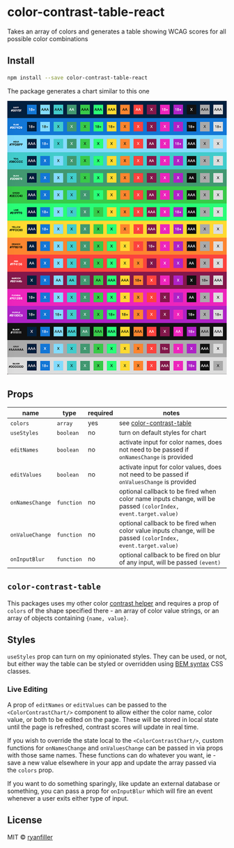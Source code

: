 # color-contrast-table-react

Takes an array of colors and generates a table showing WCAG scores for all possible color combinations

## Install

```bash
npm install --save color-contrast-table-react
```

The package generates a chart similar to this one

![example chart](./example.jpg)

## Props

| name            | type        | required | notes |
| --------------- | ----------- | -------- | ----- |
| `colors`        | `array`     | yes      | see [color-contrast-table](#color-contrast-table) |
| `useStyles`     | `boolean`   | no       | turn on default styles for chart |
| `editNames`     | `boolean`   | no       | activate input for color names, does not need to be passed if `onNamesChange` is provided |
| `editValues`    | `boolean`   | no       | activate input for color values, does not need to be passed if `onValuesChange` is provided |
| `onNamesChange` | `function`  | no       | optional callback to be fired when color name inputs change, will be passed `(colorIndex, event.target.value)` |
| `onValueChange` | `function`  | no       | optional callback to be fired when color value inputs change, will be passed `(colorIndex, event.target.value)` |
| `onInputBlur`   | `function`  | no       | optional callback to be fired on blur of any input, will be passed `(event)` |

## `color-contrast-table`

This packages uses my other color [contrast helper](https://www.npmjs.com/package/color-contrast-table) and requires a prop of `colors` of the shape specified there - an array of color value strings, or an array of objects containing `{name, value}`.

## Styles

`useStyles` prop can turn on my opinionated styles. They can be used, or not, but either way the table can be styled or overridden using [BEM syntax](http://getbem.com/) CSS classes.

### Live Editing

A prop of `editNames` or `editValues` can be passed to the `<ColorContrastChart/>` component to allow either the color name, color value, or both to be edited on the page. These will be stored in local state until the page is refreshed, contrast scores will update in real time.

If you wish to override the state local to the `<ColorContrastChart/>`, custom functions for `onNamesChange` and `onValuesChange` can be passed in via props with those same names. These functions can do whatever you want, ie - save a new value elsewhere in your app and update the array passed via the `colors` prop.

If you want to do something sparingly, like update an external database or something, you can pass a prop for `onInputBlur` which will fire an event whenever a user exits either type of input.

## License

MIT © [ryanfiller](https://github.com/ryanfiller)
